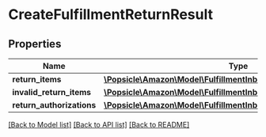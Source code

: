 # CreateFulfillmentReturnResult

## Properties
Name | Type | Description | Notes
------------ | ------------- | ------------- | -------------
**return_items** | [**\Popsicle\Amazon\Model\FulfillmentInbound\ReturnItemList**](ReturnItemList.md) |  | [optional] 
**invalid_return_items** | [**\Popsicle\Amazon\Model\FulfillmentInbound\InvalidReturnItemList**](InvalidReturnItemList.md) |  | [optional] 
**return_authorizations** | [**\Popsicle\Amazon\Model\FulfillmentInbound\ReturnAuthorizationList**](ReturnAuthorizationList.md) |  | [optional] 

[[Back to Model list]](../../README.md#documentation-for-models) [[Back to API list]](../../README.md#documentation-for-api-endpoints) [[Back to README]](../../README.md)

